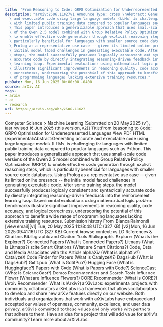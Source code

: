 ```yaml
---
title: 'From Reasoning to Code: GRPO Optimization for Underrepresented Languages'
description: "arXiv:2506.11027v1 Announce Type: cross \nAbstract: Generating accurate\
  \ and executable code using large language models (LLMs) is challenging for languages\
  \ with limited public training data compared to popular languages such as Python.\
  \ This paper introduces a generalizable approach that uses small-scale code versions\
  \ of the Qwen 2.5 model combined with Group Relative Policy Optimization (GRPO)\
  \ to enable effective code generation through explicit reasoning steps, which is\
  \ particularly beneficial for languages with smaller source code databases. Using\
  \ Prolog as a representative use case -- given its limited online presence -- the\
  \ initial model faced challenges in generating executable code. After some training\
  \ steps, the model successfully produces logically consistent and syntactically\
  \ accurate code by directly integrating reasoning-driven feedback into the reinforcement\
  \ learning loop. Experimental evaluations using mathematical logic problem benchmarks\
  \ illustrate significant improvements in reasoning quality, code accuracy, and logical\
  \ correctness, underscoring the potential of this approach to benefit a wide range\
  \ of programming languages lacking extensive training resources."
pubDate: Mon, 16 Jun 2025 00:00:00 -0400
source: arXiv AI
tags:
- arxiv
- ai
- research
url: https://arxiv.org/abs/2506.11027
---
```


Computer Science > Machine Learning
[Submitted on 20 May 2025 (v1), last revised 16 Jun 2025 (this version, v2)]
Title:From Reasoning to Code: GRPO Optimization for Underrepresented Languages
View PDF HTML (experimental)Abstract:Generating accurate and executable code using large language models (LLMs) is challenging for languages with limited public training data compared to popular languages such as Python. This paper introduces a generalizable approach that uses small-scale code versions of the Qwen 2.5 model combined with Group Relative Policy Optimization (GRPO) to enable effective code generation through explicit reasoning steps, which is particularly beneficial for languages with smaller source code databases. Using Prolog as a representative use case -- given its limited online presence -- the initial model faced challenges in generating executable code. After some training steps, the model successfully produces logically consistent and syntactically accurate code by directly integrating reasoning-driven feedback into the reinforcement learning loop. Experimental evaluations using mathematical logic problem benchmarks illustrate significant improvements in reasoning quality, code accuracy, and logical correctness, underscoring the potential of this approach to benefit a wide range of programming languages lacking extensive training resources.
Submission history
From: Bianca Raimondi [view email][v1] Tue, 20 May 2025 11:28:48 UTC (327 KB)
[v2] Mon, 16 Jun 2025 09:41:16 UTC (327 KB)
Current browse context:
cs.LG
References & Citations
Bibliographic and Citation Tools
Bibliographic Explorer (What is the Explorer?)
Connected Papers (What is Connected Papers?)
Litmaps (What is Litmaps?)
scite Smart Citations (What are Smart Citations?)
Code, Data and Media Associated with this Article
alphaXiv (What is alphaXiv?)
CatalyzeX Code Finder for Papers (What is CatalyzeX?)
DagsHub (What is DagsHub?)
Gotit.pub (What is GotitPub?)
Hugging Face (What is Huggingface?)
Papers with Code (What is Papers with Code?)
ScienceCast (What is ScienceCast?)
Demos
Recommenders and Search Tools
Influence Flower (What are Influence Flowers?)
CORE Recommender (What is CORE?)
IArxiv Recommender
(What is IArxiv?)
arXivLabs: experimental projects with community collaborators
arXivLabs is a framework that allows collaborators to develop and share new arXiv features directly on our website.
Both individuals and organizations that work with arXivLabs have embraced and accepted our values of openness, community, excellence, and user data privacy. arXiv is committed to these values and only works with partners that adhere to them.
Have an idea for a project that will add value for arXiv's community? Learn more about arXivLabs.